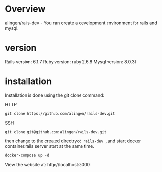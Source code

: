 # Overview
alingen/rails-dev - You can create a development environment for rails and mysql.

# version
Rails version: 6.1.7
Ruby version: ruby 2.6.8
Mysql version: 8.0.31

# installation

Installation is done using the git clone command:

HTTP

```git clone https://github.com/alingen/rails-dev.git ```

SSH

```git clone git@github.com:alingen/rails-dev.git ```

then change to the created directry```cd rails-dev ```, and start docker container.rails server start at the same time.

```docker-compose up -d  ```

View the website at: http://localhost:3000
